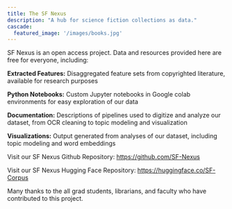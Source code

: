 ```yaml
---
title: The SF Nexus
description: "A hub for science fiction collections as data."
cascade:
  featured_image: '/images/books.jpg'
---
```

SF Nexus is an open access project. Data and resources provided here are free for everyone, including:

**Extracted Features:** Disaggregated feature sets from copyrighted literature, available for research purposes

**Python Notebooks:** Custom Jupyter notebooks in Google colab environments for easy exploration of our data

**Documentation:** Descriptions of pipelines used to digitize and analyze our dataset, from OCR cleaning to topic modeling and visualization

**Visualizations:** Output generated from analyses of our dataset, including topic modeling and word embeddings

Visit our SF Nexus Github Repository: https://github.com/SF-Nexus

Visit our SF Nexus Hugging Face Repository: https://huggingface.co/SF-Corpus

Many thanks to the all grad students, librarians, and faculty who have contributed to this project.
